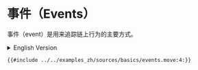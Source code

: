 # 事件（Events）

事件（event）是用来追踪链上行为的主要方式。

<details>
<summary>English Version</summary>

Events are the main way to track actions on chain.

</details>

```move
{{#include ../../examples_zh/sources/basics/events.move:4:}}
```
